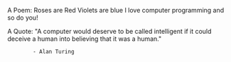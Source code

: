 A Poem:
Roses are Red
Violets are blue
I love computer programming
and so do you!

A Quote:
"A computer would deserve to be called
intelligent if it could deceive a human
into believing that it was a human."
				
			- Alan Turing
 
